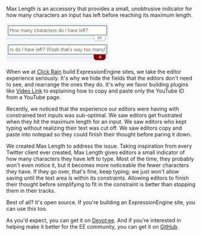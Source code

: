 Max Length is an accessory that provides a small, unobtrusive indicator for
how many characters an input has left before reaching its maximum length.

![Examples of indicators](images/max-length/indicator-examples.png "Max Length in action")

When we at [Click Rain][cr] build ExpressionEngine sites, we take the editor
experience seriously. It's why we hide the fields that the editors don't need
to see, and rearrange the ones they do. It's why we favor building plugins
like [Video Link][vl] to explaining how to copy and paste only the YouTube ID
from a YouTube page.

Recently, we noticed that the experience our editors were having with
constrained text inputs was sub-optimal. We saw editors get frustrated when
they hit the maximum length for an input. We saw editors who kept typing
without realizing their text was cut off. We saw editors copy and paste into
notepad so they could finish their thought before paring it down.

We created Max Length to address the issue. Taking inspiration from every
Twitter client ever created, Max Length gives editors a small indicator of how
many characters they have left to type. Most of the time, they probably won't
even notice it, but it becomes more noticeable the fewer characters they have.
If they go over, that's fine, keep typing; we just won't allow saving until
the text area is within its constraints. Allowing editors to finish their
thought before simplifying to fit in the constraint is better than stopping
them in their tracks.

Best of all? It's open source. If you're building an ExpressionEngine site,
you can use this too.

As you'd expect, you can get it on [Devot:ee][devotee]. And if you're
interested in helping make it better for the EE community, you can get it on
[GitHub][github].

[cr]: http://clickrain.com
[vl]: https://github.com/click-rain/videolink
[devotee]: https://devot-ee.com/add-ons/max-length
[github]: https://github.com/click-rain/maxlength
